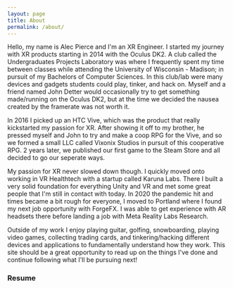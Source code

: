 ```yaml
---
layout: page
title: About
permalink: /about/
---
```


Hello, my name is Alec Pierce and I'm an XR Engineer. I started my journey with XR products starting in 2014 with the Oculus DK2. A club called the Undergraduates Projects Laboratory was where I frequently spent my time between classes while attending the University of Wisconsin - Madison; in pursuit of my Bachelors of Computer Sciences. In this club/lab were many devices and gadgets students could play, tinker, and hack on. Myself and a friend named John Detter would occasionally try to get something made/running on the Oculus DK2, but at the time we decided the nausea created by the framerate was not worth it.  

In 2016 I picked up an HTC Vive, which was the product that really kickstarted my passion for XR. After showing it off to my brother, he pressed myself and John to try and make a coop RPG for the Vive, and so we formed a small LLC called Vixonix Studios in pursuit of this cooperative RPG. 2 years later, we published our first game to the Steam Store and all decided to go our seperate ways.  

My passion for XR never slowed down though. I quickly moved onto working in VR Healthtech with a startup called Karuna Labs. There I built a very solid foundation for everything Unity and VR and met some great people that I'm still in contact with today. In 2020 the pandemic hit and times became a bit rough for everyone, I moved to Portland where I found my next job opportunity with ForgeFX. I was able to get experience with AR headsets there before landing a job with Meta Reality Labs Research.  

Outside of my work I enjoy playing guitar, golfing, snowboarding, playing video games, collecting trading cards, and tinkering/hacking different devices and applications to fundamentally understand how they work. This site should be a great opportunity to read up on the things I've done and continue following what I'll be pursuing next!  

### Resume

<div class="shields">
    <object class="pdf" data="https://apie.dev/pdfs/April24AlecPierceResume.pdf" width="100%" height="600px">
</div>
